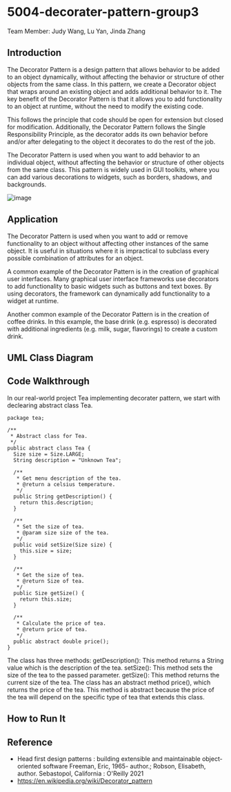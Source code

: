 # 5004-decorater-pattern-group3

Team Member: Judy Wang, Lu Yan, Jinda Zhang

## Introduction

The Decorator Pattern is a design pattern that allows behavior to be added to an object dynamically, without affecting the behavior or structure of other objects from the same class. In this pattern, we create a Decorator object that wraps around an existing object and adds additional behavior to it. The key benefit of the Decorator Pattern is that it allows you to add functionality to an object at runtime, without the need to modify the existing code. 

This follows the principle that code should be open for extension but closed for modification. Additionally, the Decorator Pattern follows the Single Responsibility Principle, as the decorator adds its own behavior before and/or after delegating to the object it decorates to do the rest of the job. 

The Decorator Pattern is used when you want to add behavior to an individual object, without affecting the behavior or structure of other objects from the same class. This pattern is widely used in GUI toolkits, where you can add various decorations to widgets, such as borders, shadows, and backgrounds.

![image](https://user-images.githubusercontent.com/70824612/229972235-1889ad5f-99b9-48d9-a6a5-a342527675ef.png)

## Application
The Decorator Pattern is used when you want to add or remove functionality to an object without affecting other instances of the same object. It is useful in situations where it is impractical to subclass every possible combination of attributes for an object.

A common example of the Decorator Pattern is in the creation of graphical user interfaces. Many graphical user interface frameworks use decorators to add functionality to basic widgets such as buttons and text boxes. By using decorators, the framework can dynamically add functionality to a widget at runtime.

Another common example of the Decorator Pattern is in the creation of coffee drinks. In this example, the base drink (e.g. espresso) is decorated with additional ingredients (e.g. milk, sugar, flavorings) to create a custom drink.

## UML Class Diagram


## Code Walkthrough

In our real-world project Tea implementing decorater pattern, we start with declearing abstract class Tea.
```
package tea;

/**
 * Abstract class for Tea.
 */
public abstract class Tea {
  Size size = Size.LARGE;
  String description = "Unknown Tea";

  /**
   * Get menu description of the tea.
   * @return a celsius temperature.
   */
  public String getDescription() {
    return this.description;
  }

  /**
   * Set the size of tea.
   * @param size size of the tea.
   */
  public void setSize(Size size) {
    this.size = size;
  }

  /**
   * Get the size of tea.
   * @return Size of tea.
   */
  public Size getSize() {
    return this.size;
  }

  /**
   * Calculate the price of tea.
   * @return price of tea.
   */
  public abstract double price();
}
```
The class has three methods:
getDescription(): This method returns a String value which is the description of the tea.
setSize(): This method sets the size of the tea to the passed parameter.
getSize(): This method returns the current size of the tea.
The class has an abstract method price(), which returns the price of the tea. This method is abstract because the price of the tea will depend on the specific type of tea that extends this class.


## How to Run It


## Reference
- Head first design patterns : building extensible and maintainable object-oriented software
Freeman, Eric, 1965- author.; Robson, Elisabeth, author. Sebastopol, California : O'Reilly 2021
- https://en.wikipedia.org/wiki/Decorator_pattern
